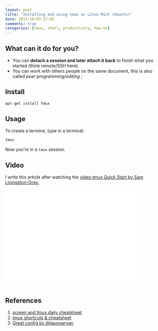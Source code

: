 ```yaml
---
layout: post
title: "Installing and using tmux on Linux Mint (Ubuntu)"
date: 2013-10-03 17:45
comments: true
categories: [tmux, shell, productivity, how-to]
---
```

## What can it do for you?
* You can <strong>detach a session and later attach it back</strong> to finish what you started (think remote/SSH here).
* You can work with others people on the same document, this is also called <em>peer programming/editing</em> ;

## Install
```bash
apt-get install tmux
```

## Usage
To create a termine, type in a terminal:
```bash
tmux
```
Now you're in a ``tmux`` session.

## Video
I write this article after watching the [video tmux Quick Start by Sam Livingston-Gray.](https://www.youtube.com/watch?v=wKEGA8oEWXw)
<iframe width="420" height="315" src="//www.youtube-nocookie.com/embed/wKEGA8oEWXw?rel=0" frameborder="0" allowfullscreen></iframe>

## References

1. [screen and tmux daily cheatsheet](http://www.dayid.org/os/notes/tm.html)
2. [tmux shortcuts & cheatsheet](https://gist.github.com/MohamedAlaa/2961058)
3. [Great config by @jasonwryan](https://bitbucket.org/jasonwryan/centurion/src/2c63835765d143fe36cfa0c077882dfecc3267d7/.tmux/conf?at=default)

